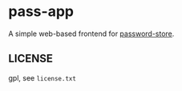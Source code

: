 # pass-app

A simple web-based frontend for [password-store](http://www.passwordstore.org/).

## LICENSE

gpl, see `license.txt`

